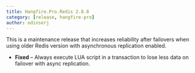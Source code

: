 ```yaml
---
title: Hangfire.Pro.Redis 2.8.8
category: [release, hangfire-pro]
author: odinserj
---
```


This is a maintenance release that increases reliability after failovers when using older Redis version with asynchronous replication enabled.

* **Fixed** – Always execute LUA script in a transaction to lose less data on failover with async replication.
